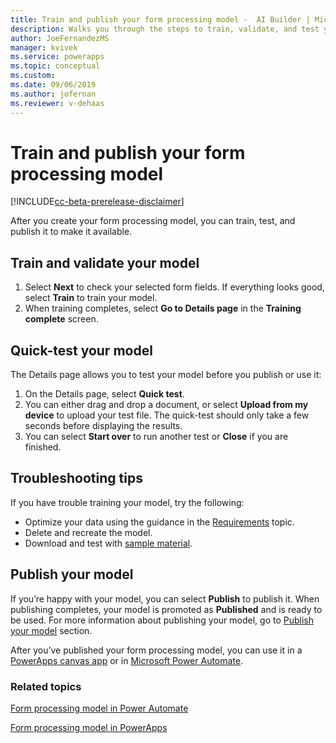 ```yaml
---
title: Train and publish your form processing model -  AI Builder | Microsoft Docs
description: Walks you through the steps to train, validate, and test your form processing model in AI Builder.
author: JoeFernandezMS
manager: kvivek
ms.service: powerapps
ms.topic: conceptual
ms.custom: 
ms.date: 09/06/2019
ms.author: jofernan
ms.reviewer: v-dehaas
---
```


# Train and publish your form processing model

[!INCLUDE[cc-beta-prerelease-disclaimer](./includes/cc-beta-prerelease-disclaimer.md)]

After you create your form processing model, you can train, test, and publish it to make it available.

## Train and validate your model

1. Select **Next** to check your selected form fields. If everything looks good, select **Train** to train your model.
1. When training completes,  select **Go to Details page** in the **Training complete** screen.

## Quick-test your model

The Details page allows you to test your model before you publish or use it:

1. On the Details page, select **Quick test**.
2. You can either drag and drop a document, or select **Upload from my device** to upload your test file. The quick-test should only take a few seconds before displaying the results.
3. You can select **Start over** to run another test or **Close** if you are finished.

## Troubleshooting tips

If you have trouble training your model, try the following:

- Optimize your data using the guidance in the [Requirements](form-processing-model-requirements.md) topic.
- Delete and recreate the model.
- Download and test with [sample material](https://go.microsoft.com/fwlink/?linkid=2103171).

## Publish your model

If you’re happy with your model, you can select **Publish**  to publish it. When publishing completes, your model is promoted as **Published** and is ready to be used. For more information about publishing your model, go to [Publish your model](publish-model.md) section.

After you’ve published your form processing model, you can use it in a [PowerApps canvas app](/ai-builder/form-processor-component-in-powerapps) or in [Microsoft Power Automate](/ai-builder/form-processing-model-in-flow).

### Related topics

[Form processing model in Power Automate](form-processing-model-in-flow.md)

[Form processing model in PowerApps](form-processor-component-in-powerapps.md)

